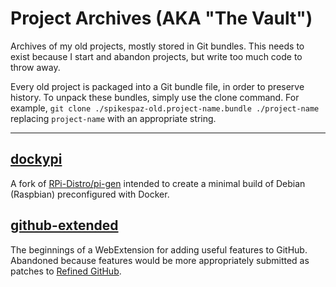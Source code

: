# Project Archives (AKA "The Vault")

Archives of my old projects, mostly stored in Git bundles. This needs to exist because I start and abandon projects, but write too much code to throw away.

Every old project is packaged into a Git bundle file, in order to preserve history. To unpack these bundles, simply use the clone command. For example, `git clone ./spikespaz-old.project-name.bundle ./project-name` replacing `project-name` with an appropriate string.

---

## [dockypi](https://github.com/spikespaz/archives/raw/master/spikespaz-old.dockypi.bundle)

A fork of [RPi-Distro/pi-gen](https://github.com/RPi-Distro/pi-gen) intended to create a minimal build of Debian (Raspbian) preconfigured with Docker.

## [github-extended](https://github.com/spikespaz/archives/raw/master/spikespaz-old.github-extended.bundle)

The beginnings of a WebExtension for adding useful features to GitHub. Abandoned because features would be more appropriately submitted as patches to [Refined GitHub](https://github.com/sindresorhus/refined-github).
